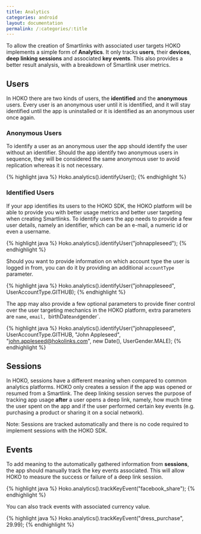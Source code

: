 ```yaml
---
title: Analytics
categories: android
layout: documentation
permalink: /:categories/:title
---
```


To allow the creation of Smartlinks with associated user targets HOKO implements a simple form of **Analytics**. It only tracks **users**, their **devices**, **deep linking sessions** and associated **key events**. This also provides a better result analysis, with a breakdown of Smartlink user metrics.

## Users

In HOKO there are two kinds of users, the **identified** and the **anonymous** users. Every user is an anonymous user until it is identified, and it will stay identified until the app is uninstalled or it is identified as an anonymous user once again.

### Anonymous Users

To identify a user as an anonymous user the app should identify the user without an identifier. Should the app identify two anonymous users in sequence, they will be considered the same anonymous user to avoid replication whereas it is not necessary.

{% highlight java %}
Hoko.analytics().identifyUser();
{% endhighlight %}

### Identified Users

If your app identifies its users to the HOKO SDK, the HOKO platform will be able to provide you with better usage metrics and better user targeting when creating Smartlinks. To identify users the app needs to provide a few user details, namely an identifier, which can be an e-mail, a numeric id or even a username.

{% highlight java %}
Hoko.analytics().identifyUser("johnappleseed");
{% endhighlight %}

Should you want to provide information on which account type the user is logged in from, you can do it by providing an additional `accountType` parameter.

{% highlight java %}
Hoko.analytics().identifyUser("johnappleseed", UserAccountType.GITHUB);
{% endhighlight %}

The app may also provide a few optional parameters to provide finer control over the user targeting mechanics in the HOKO platform, extra parameters are `name`, `email, `birthDate` and `gender`.

{% highlight java %}
Hoko.analytics().identifyUser("johnappleseed", UserAccountType.GITHUB, "John Appleseed", 
                "john.appleseed@hokolinks.com", new Date(), UserGender.MALE);
{% endhighlight %}

## Sessions

In HOKO, sessions have a different meaning when compared to common analytics platforms. HOKO only creates a session if the app was opened or resumed from a Smartlink. The deep linking session serves the purpose of tracking app usage **after** a user opens a deep link, namely, how much time the user spent on the app and if the user performed certain key events (e.g. purchasing a product or sharing it on a social network).

Note: Sessions are tracked automatically and there is no code required to implement sessions with the HOKO SDK.

## Events

To add meaning to the automatically gathered information from **sessions**, the app should manually track the key events associated. This will allow HOKO to measure the success or failure of a deep link session. 

{% highlight java %}
Hoko.analytics().trackKeyEvent("facebook_share");
{% endhighlight %}

You can also track events with associated currency value.

{% highlight java %}
Hoko.analytics().trackKeyEvent("dress_purchase", 29.99);
{% endhighlight %}
